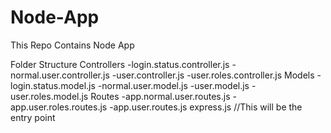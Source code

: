 # Node-App
This Repo Contains Node App


Folder Structure
Controllers
    -login.status.controller.js
    -normal.user.controller.js
    -user.controller.js
    -user.roles.controller.js
Models
    -login.status.model.js
    -normal.user.model.js
    -user.model.js
    -user.roles.model.js
Routes
    -app.normal.user.routes.js
    -app.user.roles.routes.js
    -app.user.routes.js
express.js //This will be the entry point
